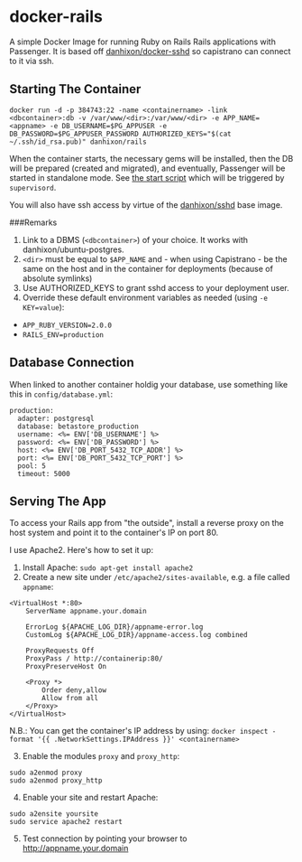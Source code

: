 docker-rails
============

A simple Docker Image for running Ruby on Rails Rails applications with Passenger. It is based off [danhixon/docker-sshd](https://github.com/danhixon/docker-sshd) so capistrano can connect to it via ssh.

## Starting The Container

`docker run -d -p 384743:22 -name <containername> -link <dbcontainer>:db -v /var/www/<dir>:/var/www/<dir> -e APP_NAME=<appname> -e DB_USERNAME=$PG_APPUSER -e DB_PASSWORD=$PG_APPUSER_PASSWORD AUTHORIZED_KEYS="$(cat ~/.ssh/id_rsa.pub)" danhixon/rails`

When the container starts, the necessary gems will be installed, then the DB will be prepared (created and migrated), and eventually, Passenger will be started in standalone mode. See [the start script](../master/start_passenger) which will be triggered by `supervisord`.

You will also have ssh access by virtue of the [danhixon/sshd](https://github.com/danhixon/docker-sshd) base image.

###Remarks
1. Link to a DBMS (`<dbcontainer>`) of your choice. It works with danhixon/ubuntu-postgres.
2. `<dir>` must be equal to `$APP_NAME` and - when using Capistrano - be the same on the host and in the container for deployments (because of absolute symlinks)
3. Use AUTHORIZED_KEYS to grant sshd access to your deployment user.
4. Override these default environment variables as needed (using `-e KEY=value`):
 * `APP_RUBY_VERSION=2.0.0`
 * `RAILS_ENV=production`


## Database Connection
When linked to another container holdig your database, use something like this in `config/database.yml`:
```
production:
  adapter: postgresql
  database: betastore_production
  username: <%= ENV['DB_USERNAME'] %>
  password: <%= ENV['DB_PASSWORD'] %>
  host: <%= ENV['DB_PORT_5432_TCP_ADDR'] %>
  port: <%= ENV['DB_PORT_5432_TCP_PORT'] %>
  pool: 5
  timeout: 5000
```

## Serving The App

To access your Rails app from "the outside", install a reverse proxy on the host system and point it to the container's IP on port 80.

I use Apache2. Here's how to set it up:

1. Install Apache: `sudo apt-get install apache2`
2. Create a new site under `/etc/apache2/sites-available`, e.g. a file called `appname`:

```
<VirtualHost *:80>
    ServerName appname.your.domain

    ErrorLog ${APACHE_LOG_DIR}/appname-error.log
    CustomLog ${APACHE_LOG_DIR}/appname-access.log combined

    ProxyRequests Off
    ProxyPass / http://containerip:80/
    ProxyPreserveHost On

    <Proxy *>
        Order deny,allow
        Allow from all
    </Proxy>
</VirtualHost>
```

N.B.: You can get the container's IP address by using: `docker inspect -format '{{ .NetworkSettings.IPAddress }}' <containername>`

3. Enable the modules `proxy` and `proxy_http`:

```
sudo a2enmod proxy
sudo a2enmod proxy_http
```

4. Enable your site and restart Apache:

```
sudo a2ensite yoursite
sudo service apache2 restart
```

5. Test connection by pointing your browser to http://appname.your.domain

